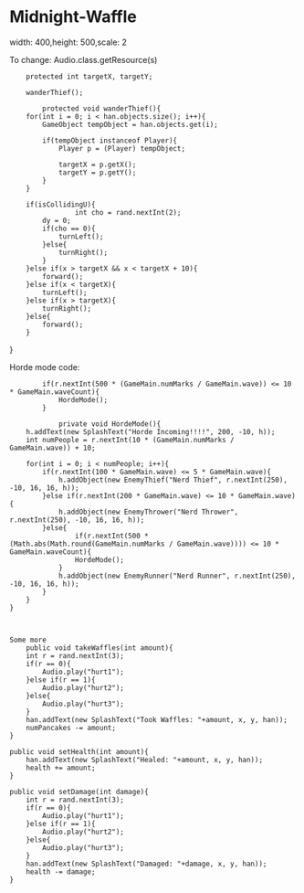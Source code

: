 # Midnight-Waffle
width: 400,height: 500,scale: 2

To change:
    					Audio.class.getResource(s)

    	protected int targetX, targetY; 

		wanderThief();
		
			protected void wanderThief(){
		for(int i = 0; i < han.objects.size(); i++){
			GameObject tempObject = han.objects.get(i);
			
			if(tempObject instanceof Player){
				Player p = (Player) tempObject;
				
				targetX = p.getX();
				targetY = p.getY();
			}
		}
		
		if(isCollidingU){
					int cho = rand.nextInt(2); 
			dy = 0;
			if(cho == 0){
				turnLeft();
			}else{
				turnRight();
			}
		}else if(x > targetX && x < targetX + 10){
			forward();
		}else if(x < targetX){
			turnLeft();
		}else if(x > targetX){
			turnRight();
		}else{
			forward();
		}

}

Horde mode code:

			if(r.nextInt(500 * (GameMain.numMarks / GameMain.wave)) <= 10 * GameMain.waveCount){
				HordeMode();
			}
			
				private void HordeMode(){
		h.addText(new SplashText("Horde Incoming!!!!", 200, -10, h));
		int numPeople = r.nextInt(10 * (GameMain.numMarks / GameMain.wave)) + 10;
		
		for(int i = 0; i < numPeople; i++){
			if(r.nextInt(100 * GameMain.wave) <= 5 * GameMain.wave){
				h.addObject(new EnemyThief("Nerd Thief", r.nextInt(250), -10, 16, 16, h));
			}else if(r.nextInt(200 * GameMain.wave) <= 10 * GameMain.wave){
				h.addObject(new EnemyThrower("Nerd Thrower", r.nextInt(250), -10, 16, 16, h));
			}else{
					if(r.nextInt(500 * (Math.abs(Math.round(GameMain.numMarks / GameMain.wave)))) <= 10 * GameMain.waveCount){
					HordeMode();
				}
				h.addObject(new EnemyRunner("Nerd Runner", r.nextInt(250), -10, 16, 16, h));
			}
		}
	}
	
	
	
	Some more 
		public void takeWaffles(int amount){
		int r = rand.nextInt(3);
		if(r == 0){
			Audio.play("hurt1");
		}else if(r == 1){
			Audio.play("hurt2");
		}else{
			Audio.play("hurt3");
		}
		han.addText(new SplashText("Took Waffles: "+amount, x, y, han));
		numPancakes -= amount;
	}
	
	public void setHealth(int amount){
		han.addText(new SplashText("Healed: "+amount, x, y, han));
		health += amount;
	}
	
	public void setDamage(int damage){
		int r = rand.nextInt(3);
		if(r == 0){
			Audio.play("hurt1");
		}else if(r == 1){
			Audio.play("hurt2");
		}else{
			Audio.play("hurt3");
		}
		han.addText(new SplashText("Damaged: "+damage, x, y, han));
		health -= damage;
	}
